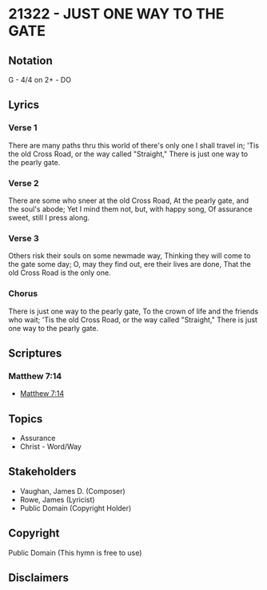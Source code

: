 # 21322 - JUST ONE WAY TO THE GATE

## Notation

G - 4/4 on 2+ - DO

## Lyrics

### Verse 1

There are many paths thru this world of  there's only one I shall travel in; 'Tis the old Cross Road, or the way called "Straight," There is just one way to the pearly gate.

### Verse 2

There are some who sneer at the old Cross Road, At the pearly gate, and the soul's abode; Yet I mind them not, but, with happy song, Of assurance sweet, still I press along.

### Verse 3

Others risk their souls on some newmade way, Thinking they will come to the gate some day; O, may they find out, ere their lives are done, That the old Cross Road is the only one.

### Chorus

There is just one way to the pearly gate, To the crown of life and the friends who wait; 'Tis the old Cross Road, or the way called "Straight," There is just one way to the pearly gate.


## Scriptures

### Matthew 7:14

- [Matthew 7:14](https://www.biblegateway.com/passage/?search=Matthew%207%3A14)


## Topics

- Assurance
- Christ - Word/Way

## Stakeholders

- Vaughan, James D. (Composer)
- Rowe, James (Lyricist)
- Public Domain (Copyright Holder)

## Copyright

Public Domain
(This hymn is free to use)

## Disclaimers


